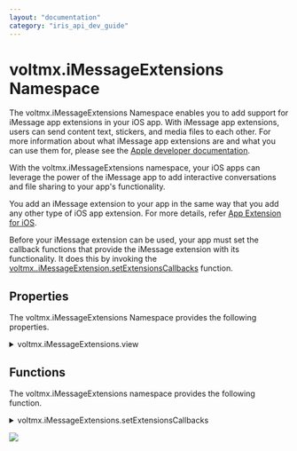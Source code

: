 ```yaml
---
layout: "documentation"
category: "iris_api_dev_guide"
---
```

                             


voltmx.iMessageExtensions Namespace
=================================

The voltmx.iMessageExtensions Namespace enables you to add support for iMessage app extensions in your iOS app. With iMessage app extensions, users can send content text, stickers, and media files to each other. For more information about what iMessage app extensions are and what you can use them for, please see the [Apple developer documentation](https://developer.apple.com/reference/messages).

With the voltmx.iMessageExtensions namespace, your iOS apps can leverage the power of the iMessage app to add interactive conversations and file sharing to your app's functionality.

You add an iMessage extension to your app in the same way that you add any other type of iOS app extension. For more details, refer [App Extension for iOS](app-extension-ios.html).

Before your iMessage extension can be used, your app must set the callback functions that provide the iMessage extension with its functionality. It does this by invoking the [voltmx..iMessageExtension.setExtensionsCallbacks](#setExtensionsCallbacks) function.

Properties
----------

The voltmx.iMessageExtensions Namespace provides the following properties.


<details close markdown="block"><summary>voltmx.iMessageExtensions.view</summary>

* * *

Holds the current extension view.

### Syntax

{% highlight VoltMx %}
voltmx.shareExtensions.view
{% endhighlight %}

### Example

{% highlight VoltMx %}//Sample code  
var myView = voltmx.iMessageExtensions.view;
myView.addSubView(button);
{% endhighlight %}

### Type

UIView

### Read/Write

Read only.

### Platform Availability

iOS.

</details>

Functions
---------

The voltmx.iMessageExtensions namespace provides the following function.


<details close markdown="block"><summary>voltmx.iMessageExtensions.setExtensionsCallbacks</summary>

* * *

Sets an iMessage extension functionality with various states as callback events.

### Syntax

{% highlight VoltMx %}
voltmx.iMessageExtensions.setExtensionsCallbacks(callbacks)
{% endhighlight %}

### Input Parameters

callbacks

Contains an object with key-value pairs where the key specifies the extension state and the value is a callback function. The following are the possible keys.

> | Key | Description |
> | --- | --- |
> | didBecomeActiveWithConversation | The extension is about to present the UI. |
> | didCancelSendingMessageConversation | The user deleted the message without sending it. |
> | didReceiveMessageCconversation | A message has arrived that was generated by another instance of this extension on a remote device. |
> | didStartSendingMessageConversation | The user tapped the Send button. |
> | didTransitionToPresentationStyle | The extension has just transitioned to a new presentation style. |
> | loadView | Loads a view that the controller manages. |
> | viewDidAppear | A view was just displayed. |
> | viewDidDisappear | A view just removed from the view hierarchy. |
> | viewDidLoad | The the view controller has loaded its view hierarchy into memory. |
> | viewWillAppear | A view is about to be displayed. |
> | viewWillDisappear | A view is about to be removed from the view hierarchy. |
> | willResignActiveWithConversation | The extension is about to change from the active to inactive state. |
> | willTransitionToPresentationStyle | The extension is about to transition to a new presentation style. |
> 
>   

### Example: didBecomeActiveWithConversation

{% highlight VoltMx %}
function didBecomeActiveWithConversation() {
    // Native Function API code
}

voltmx.iMessageExtensions.setExtensionsCallbacks({
    "didBecomeActiveWithConversation": didBecomeActiveWithConversation
});
{% endhighlight %}

### Example: didCancelSendingMessageConversation

{% highlight VoltMx %}
function didCancelSendingMessageConversation() {
    // Native Function API code
}

voltmx.iMessageExtensions.setExtensionsCallbacks({
    "didCancelSendingMessageConversation": didCancelSendingMessageConversation
});
{% endhighlight %}

### Example: didReceiveMessageCconversation

{% highlight VoltMx %}
function didReceiveMessageConversation() {
    // Native Function API code
}

voltmx.iMessageExtensions.setExtensionsCallbacks({
    "didReceiveMessageConversation": didReceiveMessageConversation
});

{% endhighlight %}

### Example: didStartSendingMessageConversation

{% highlight VoltMx %}
function didStartSendingMessageConversation() {
    // Native Function API code
}

voltmx.iMessageExtensions.setExtensionsCallbacks({
    "didStartSendingMessageConversation": didStartSendingMessageConversation
});
{% endhighlight %}

### Example: didTransitionToPresentationStyle

{% highlight VoltMx %}
function didTransitionToPresentationStyle() {
    // Native Function API code
}

voltmx.iMessageExtensions.setExtensionsCallbacks({
    "didTransitionToPresentationStyle": didTransitionToPresentationStyle
});

{% endhighlight %}

### Example: loadView

{% highlight VoltMx %}
function loadView() {
    // Native Function API code
}

voltmx.iMessageExtensions.setExtensionsCallbacks({
    "loadView": loadView
});
{% endhighlight %}

### Example: viewDidAppear

{% highlight VoltMx %}
function viewDidAppear() {
    // Native Function API code
}

voltmx.iMessageExtensions.setExtensionsCallbacks({
    "viewDidAppear": viewDidAppear
});
{% endhighlight %}

### Example: viewWillAppear

{% highlight VoltMx %}
function viewWillAppear() {
    // Native Function API code
}

voltmx.iMessageExtensions.setExtensionsCallbacks({
    "viewWillAppear": viewWillAppear
});

{% endhighlight %}

### Example: viewDidDisappear

{% highlight VoltMx %}
function viewDidDisappear() {
    // Native Function API code
}

voltmx.iMessageExtensions.setExtensionsCallbacks({
    "viewDidDisappear": viewDidDisappear
});
{% endhighlight %}

### Example: viewWillDisappear

{% highlight VoltMx %}
function viewWillDisappear() {
    // Native Function API code
}

voltmx.iMessageExtensions.setExtensionsCallbacks({
    "viewWillDisappear": viewWillDisappear
});
{% endhighlight %}

### Example: willResignActiveWithConversation

{% highlight VoltMx %}
function willResignActiveWithConversation()
{
    // Native Function API code
}

voltmx.iMessageExtensions.setExtensionsCallbacks ({"willResignActiveWithConversation": willResignActiveWithConversation});
{% endhighlight %}
{% highlight VoltMx %}
function willResignActiveWithConversation() {
    // Native Function API code
}

voltmx.iMessageExtensions.setExtensionsCallbacks({
    "willResignActiveWithConversation": willResignActiveWithConversation
});

{% endhighlight %}

### Example: willTransitionToPresentationStyle

{% highlight VoltMx %}
function willTransitionToPresentationStyle() {
    // Native Function API code
}

voltmx.iMessageExtensions.setExtensionsCallbacks({
    "willTransitionToPresentationStyle": willTransitionToPresentationStyle
});
{% endhighlight %}

### Return Values

None.

### Platform Availability

iOS.only

</details>

![](resources/prettify/onload.png)
